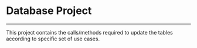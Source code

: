 # Database Project

------------------

This project contains the calls/methods required to update the tables according to specific set of use cases.



